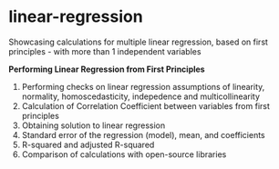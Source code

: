 # linear-regression
Showcasing calculations for multiple linear regression, based on first principles - with more than 1 independent variables

**Performing Linear Regression from First Principles**
1. Performing checks on linear regression assumptions of linearity, normality, homoscedasticity, indepedence and multicollinearity
2. Calculation of Correlation Coefficient between variables from first principles
3. Obtaining solution to linear regression
4. Standard error of the regression (model), mean, and coefficients
5. R-squared and adjusted R-squared
6. Comparison of calculations with open-source libraries
